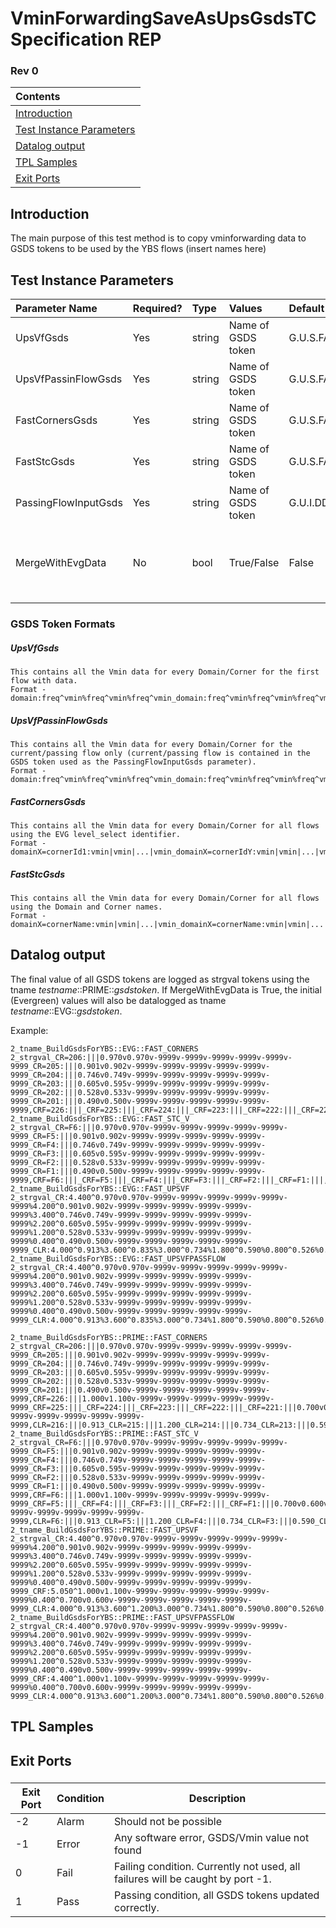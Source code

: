 # VminForwardingSaveAsUpsGsdsTC Specification REP

### Rev 0

| Contents      |  
| :----------- |
| [Introduction](#introduction)      | 
| [Test Instance Parameters](#test-instance-parameters)   | 
| [Datalog output](#datalog-output)   | 
| [TPL Samples](#tpl-samples)   | 
| [Exit Ports](#exit-ports)   | 


##   

## Introduction
The main purpose of this test method is to copy vminforwarding data to GSDS tokens to be used by the YBS flows (insert names here)  

## Test Instance Parameters

| Parameter Name       | Required? | Type | Values | Default Value | Comments |
| :-----------          | :----------- | :----------- | :----------- | :----------- | :----------- | 
| UpsVfGsds            | Yes | string | Name of GSDS token | G.U.S.FAST_UPSVF | * see token format section for details * | 
| UpsVfPassinFlowGsds  | Yes | string | Name of GSDS token | G.U.S.FAST_UPSVFPASSFLOW | * see token format section for details * | 
| FastCornersGsds      | Yes | string | Name of GSDS token | G.U.S.FAST_CORNERS |  * see token format section for details *| 
| FastStcGsds          | Yes | string | Name of GSDS token | G.U.S.FAST_STC_V | * see token format section for details * | 
| PassingFlowInputGsds | Yes | string | Name of GSDS token | G.U.I.DDGVminForwardPassingFlow | * see token format section for details * | 
| MergeWithEvgData     | No  | bool   | True/False | False  | If True, will read G.U.S.FAST_STC_V to get EVG vmin values and merge them with Prime Vmin values | 

### GSDS Token Formats

##### UpsVfGsds
``` 
This contains all the Vmin data for every Domain/Corner for the first flow with data.  
Format - domain:freq^vmin%freq^vmin%freq^vmin_domain:freq^vmin%freq^vmin%freq^vmin
```

##### UpsVfPassinFlowGsds
``` 
This contains all the Vmin data for every Domain/Corner for the current/passing flow only (current/passing flow is contained in the GSDS token used as the PassingFlowInputGsds parameter).  
Format - domain:freq^vmin%freq^vmin%freq^vmin_domain:freq^vmin%freq^vmin%freq^vmin
``` 

##### FastCornersGsds
``` 
This contains all the Vmin data for every Domain/Corner for all flows using the EVG level_select identifier.  
Format - domainX=cornerId1:vmin|vmin|...|vmin_domainX=cornerIdY:vmin|vmin|...|vmin,...,domainZ=cornerId1:vmin|vmin|...|vmin_domainZ=cornerIdY:vmin|vmin|...|vmin

``` 

##### FastStcGsds   
``` 
This contains all the Vmin data for every Domain/Corner for all flows using the Domain and Corner names.  
Format - domainX=cornerName:vmin|vmin|...|vmin_domainX=cornerName:vmin|vmin|...|vmin,...,domainZ=cornerName:vmin|vmin|...|vmin_domainZ=cornerName:vmin|vmin|...|vmin

``` 

## Datalog output

The final value of all GSDS tokens are logged as strgval tokens using the tname *testname*\:\:PRIME\:\:*gsdstoken*.  If MergeWithEvgData is True, the initial (Evergreen) values will also be datalogged as tname *testname*\:\:EVG\:\:*gsdstoken*.

Example:
```
2_tname_BuildGsdsForYBS::EVG::FAST_CORNERS
2_strgval_CR=206:|||0.970v0.970v-9999v-9999v-9999v-9999v-9999v-9999_CR=205:|||0.901v0.902v-9999v-9999v-9999v-9999v-9999v-9999_CR=204:|||0.746v0.749v-9999v-9999v-9999v-9999v-9999v-9999_CR=203:|||0.605v0.595v-9999v-9999v-9999v-9999v-9999v-9999_CR=202:|||0.528v0.533v-9999v-9999v-9999v-9999v-9999v-9999_CR=201:|||0.490v0.500v-9999v-9999v-9999v-9999v-9999v-9999,CRF=226:|||_CRF=225:|||_CRF=224:|||_CRF=223:|||_CRF=222:|||_CRF=221:|||,CLR=216:|||0.913_CLR=215:|||0.835_CLR=214:|||0.734_CLR=213:|||0.590_CLR=212:|||0.526_CLR=211:|||0.500,CRX2=256:|||_CRX2=255:|||_CRX2=254:|||_CRX2=253:|||_CRX2=252:|||_CRX2=251:|||,CRX3=266:|||_CRX3=265:|||_CRX3=264:|||_CRX3=263:|||_CRX3=262:|||_CRX3=261:|||,GTS=305:|||0.877_GTS=304:|||0.773_GTS=303:|||0.680_GTS=302:|||0.600_GTS=301:|||0.540,SAQ=406:|||0.740_SAQ=404:|||0.640_SAQ=401:|||0.560,SAPS=515:|||0.830_SAPS=513:|||0.600_SAPS=511:|||0.530,SAIS=525:|||0.690_SAIS=521:|||0.530,SAF=535:|||0.640_SAF=531:|||0.560,SACD=504:|||0.746_SACD=502:|||0.670_SACD=501:|||0.570,GTSM=325:|||0.880_GTSM=323:|||0.760_GTSM=322:|||0.640_GTSM=321:|||0.530
2_tname_BuildGsdsForYBS::EVG::FAST_STC_V
2_strgval_CR=F6:|||0.970v0.970v-9999v-9999v-9999v-9999v-9999v-9999_CR=F5:|||0.901v0.902v-9999v-9999v-9999v-9999v-9999v-9999_CR=F4:|||0.746v0.749v-9999v-9999v-9999v-9999v-9999v-9999_CR=F3:|||0.605v0.595v-9999v-9999v-9999v-9999v-9999v-9999_CR=F2:|||0.528v0.533v-9999v-9999v-9999v-9999v-9999v-9999_CR=F1:|||0.490v0.500v-9999v-9999v-9999v-9999v-9999v-9999,CRF=F6:|||_CRF=F5:|||_CRF=F4:|||_CRF=F3:|||_CRF=F2:|||_CRF=F1:|||,CLR=F6:|||0.913_CLR=F5:|||0.835_CLR=F4:|||0.734_CLR=F3:|||0.590_CLR=F2:|||0.526_CLR=F1:|||0.500,CRX2=F6:|||_CRX2=F5:|||_CRX2=F4:|||_CRX2=F3:|||_CRX2=F2:|||_CRX2=F1:|||,CRX3=F6:|||_CRX3=F5:|||_CRX3=F4:|||_CRX3=F3:|||_CRX3=F2:|||_CRX3=F1:|||,GTS=F5:|||0.877_GTS=F4:|||0.773_GTS=F3:|||0.680_GTS=F2:|||0.600_GTS=F1:|||0.540,SAQ=F6:|||0.740_SAQ=F4:|||0.640_SAQ=F1:|||0.560,SAPS=F5:|||0.830_SAPS=F3:|||0.600_SAPS=F1:|||0.530,SAIS=F5:|||0.690_SAIS=F1:|||0.530,SAF=F5:|||0.640_SAF=F1:|||0.560,SACD=F4:|||0.746_SACD=F2:|||0.670_SACD=F1:|||0.570,GTSM=F5:|||0.880_GTSM=F3:|||0.760_GTSM=F2:|||0.640_GTSM=F1:|||0.530
2_tname_BuildGsdsForYBS::EVG::FAST_UPSVF
2_strgval_CR:4.400^0.970v0.970v-9999v-9999v-9999v-9999v-9999v-9999%4.200^0.901v0.902v-9999v-9999v-9999v-9999v-9999v-9999%3.400^0.746v0.749v-9999v-9999v-9999v-9999v-9999v-9999%2.200^0.605v0.595v-9999v-9999v-9999v-9999v-9999v-9999%1.200^0.528v0.533v-9999v-9999v-9999v-9999v-9999v-9999%0.400^0.490v0.500v-9999v-9999v-9999v-9999v-9999v-9999_CLR:4.000^0.913%3.600^0.835%3.000^0.734%1.800^0.590%0.800^0.526%0.400^0.500_GTS:1.300^0.877%1.100^0.773%0.900^0.680%0.600^0.600%0.300^0.540_SAQ:2.700^0.740%2.200^0.640%1.100^0.560_SAPS:1.000^0.830%0.400^0.600%0.200^0.530_SAIS:0.533^0.690%0.200^0.530_SAF:0.800^0.640%0.533^0.560_SACD:0.662^0.746%0.562^0.670%0.312^0.570_GTSM:1.100^0.880%0.900^0.760%0.600^0.640%0.300^0.530
2_tname_BuildGsdsForYBS::EVG::FAST_UPSVFPASSFLOW
2_strgval_CR:4.400^0.970v0.970v-9999v-9999v-9999v-9999v-9999v-9999%4.200^0.901v0.902v-9999v-9999v-9999v-9999v-9999v-9999%3.400^0.746v0.749v-9999v-9999v-9999v-9999v-9999v-9999%2.200^0.605v0.595v-9999v-9999v-9999v-9999v-9999v-9999%1.200^0.528v0.533v-9999v-9999v-9999v-9999v-9999v-9999%0.400^0.490v0.500v-9999v-9999v-9999v-9999v-9999v-9999_CLR:4.000^0.913%3.600^0.835%3.000^0.734%1.800^0.590%0.800^0.526%0.400^0.500_GTS:1.300^0.877%1.100^0.773%0.900^0.680%0.600^0.600%0.300^0.540_SAQ:2.700^0.740%2.200^0.640%1.100^0.560_SAPS:1.000^0.830%0.400^0.600%0.200^0.530_SAIS:0.533^0.690%0.200^0.530_SAF:0.800^0.640%0.533^0.560_SACD:0.662^0.746%0.562^0.670%0.312^0.570_GTSM:1.100^0.880%0.900^0.760%0.600^0.640%0.300^0.530

2_tname_BuildGsdsForYBS::PRIME::FAST_CORNERS
2_strgval_CR=206:|||0.970v0.970v-9999v-9999v-9999v-9999v-9999v-9999_CR=205:|||0.901v0.902v-9999v-9999v-9999v-9999v-9999v-9999_CR=204:|||0.746v0.749v-9999v-9999v-9999v-9999v-9999v-9999_CR=203:|||0.605v0.595v-9999v-9999v-9999v-9999v-9999v-9999_CR=202:|||0.528v0.533v-9999v-9999v-9999v-9999v-9999v-9999_CR=201:|||0.490v0.500v-9999v-9999v-9999v-9999v-9999v-9999,CRF=226:|||1.000v1.100v-9999v-9999v-9999v-9999v-9999v-9999_CRF=225:|||_CRF=224:|||_CRF=223:|||_CRF=222:|||_CRF=221:|||0.700v0.600v-9999v-9999v-9999v-9999v-9999v-9999,CLR=216:|||0.913_CLR=215:|||1.200_CLR=214:|||0.734_CLR=213:|||0.590_CLR=212:|||0.526_CLR=211:|||0.500,CRX2=256:|||_CRX2=255:|||_CRX2=254:|||_CRX2=253:|||_CRX2=252:|||_CRX2=251:|||,CRX3=266:|||_CRX3=265:|||_CRX3=264:|||_CRX3=263:|||_CRX3=262:|||_CRX3=261:|||,GTS=305:|||0.877_GTS=304:|||0.773_GTS=303:|||0.680_GTS=302:|||0.600_GTS=301:|||0.540,SAQ=406:|||0.740_SAQ=404:|||0.640_SAQ=401:|||0.560,SAPS=515:|||0.830_SAPS=513:|||0.600_SAPS=511:|||0.530,SAIS=525:|||0.690_SAIS=521:|||0.530,SAF=535:|||0.640_SAF=531:|||0.560,SACD=504:|||0.746_SACD=502:|||0.670_SACD=501:|||0.570,GTSM=325:|||0.880_GTSM=323:|||0.760_GTSM=322:|||0.640_GTSM=321:|||0.530
2_tname_BuildGsdsForYBS::PRIME::FAST_STC_V
2_strgval_CR=F6:|||0.970v0.970v-9999v-9999v-9999v-9999v-9999v-9999_CR=F5:|||0.901v0.902v-9999v-9999v-9999v-9999v-9999v-9999_CR=F4:|||0.746v0.749v-9999v-9999v-9999v-9999v-9999v-9999_CR=F3:|||0.605v0.595v-9999v-9999v-9999v-9999v-9999v-9999_CR=F2:|||0.528v0.533v-9999v-9999v-9999v-9999v-9999v-9999_CR=F1:|||0.490v0.500v-9999v-9999v-9999v-9999v-9999v-9999,CRF=F6:|||1.000v1.100v-9999v-9999v-9999v-9999v-9999v-9999_CRF=F5:|||_CRF=F4:|||_CRF=F3:|||_CRF=F2:|||_CRF=F1:|||0.700v0.600v-9999v-9999v-9999v-9999v-9999v-9999,CLR=F6:|||0.913_CLR=F5:|||1.200_CLR=F4:|||0.734_CLR=F3:|||0.590_CLR=F2:|||0.526_CLR=F1:|||0.500,CRX2=F6:|||_CRX2=F5:|||_CRX2=F4:|||_CRX2=F3:|||_CRX2=F2:|||_CRX2=F1:|||,CRX3=F6:|||_CRX3=F5:|||_CRX3=F4:|||_CRX3=F3:|||_CRX3=F2:|||_CRX3=F1:|||,GTS=F5:|||0.877_GTS=F4:|||0.773_GTS=F3:|||0.680_GTS=F2:|||0.600_GTS=F1:|||0.540,SAQ=F6:|||0.740_SAQ=F4:|||0.640_SAQ=F1:|||0.560,SAPS=F5:|||0.830_SAPS=F3:|||0.600_SAPS=F1:|||0.530,SAIS=F5:|||0.690_SAIS=F1:|||0.530,SAF=F5:|||0.640_SAF=F1:|||0.560,SACD=F4:|||0.746_SACD=F2:|||0.670_SACD=F1:|||0.570,GTSM=F5:|||0.880_GTSM=F3:|||0.760_GTSM=F2:|||0.640_GTSM=F1:|||0.530
2_tname_BuildGsdsForYBS::PRIME::FAST_UPSVF
2_strgval_CR:4.400^0.970v0.970v-9999v-9999v-9999v-9999v-9999v-9999%4.200^0.901v0.902v-9999v-9999v-9999v-9999v-9999v-9999%3.400^0.746v0.749v-9999v-9999v-9999v-9999v-9999v-9999%2.200^0.605v0.595v-9999v-9999v-9999v-9999v-9999v-9999%1.200^0.528v0.533v-9999v-9999v-9999v-9999v-9999v-9999%0.400^0.490v0.500v-9999v-9999v-9999v-9999v-9999v-9999_CRF:5.050^1.000v1.100v-9999v-9999v-9999v-9999v-9999v-9999%0.400^0.700v0.600v-9999v-9999v-9999v-9999v-9999v-9999_CLR:4.000^0.913%3.600^1.200%3.000^0.734%1.800^0.590%0.800^0.526%0.400^0.400_GTS:1.300^0.877%1.100^0.773%0.900^0.680%0.600^0.600%0.300^0.540_SAQ:2.700^0.740%2.200^0.640%1.100^0.560_SAPS:1.000^0.830%0.400^0.600%0.200^0.530_SAIS:0.533^0.690%0.200^0.530_SAF:0.800^0.640%0.533^0.560_SACD:0.662^0.746%0.562^0.670%0.312^0.570_GTSM:1.100^0.880%0.900^0.760%0.600^0.640%0.300^0.530
2_tname_BuildGsdsForYBS::PRIME::FAST_UPSVFPASSFLOW
2_strgval_CR:4.400^0.970v0.970v-9999v-9999v-9999v-9999v-9999v-9999%4.200^0.901v0.902v-9999v-9999v-9999v-9999v-9999v-9999%3.400^0.746v0.749v-9999v-9999v-9999v-9999v-9999v-9999%2.200^0.605v0.595v-9999v-9999v-9999v-9999v-9999v-9999%1.200^0.528v0.533v-9999v-9999v-9999v-9999v-9999v-9999%0.400^0.490v0.500v-9999v-9999v-9999v-9999v-9999v-9999_CRF:4.400^1.000v1.100v-9999v-9999v-9999v-9999v-9999v-9999%0.400^0.700v0.600v-9999v-9999v-9999v-9999v-9999v-9999_CLR:4.000^0.913%3.600^1.200%3.000^0.734%1.800^0.590%0.800^0.526%0.400^0.500_GTS:1.300^0.877%1.100^0.773%0.900^0.680%0.600^0.600%0.300^0.540_SAQ:2.700^0.740%2.200^0.640%1.100^0.560_SAPS:1.000^0.830%0.400^0.600%0.200^0.530_SAIS:0.533^0.690%0.200^0.530_SAF:0.800^0.640%0.533^0.560_SACD:0.662^0.746%0.562^0.670%0.312^0.570_GTSM:1.100^0.880%0.900^0.760%0.600^0.640%0.300^0.530
```

###

## TPL Samples

   
   

###

## Exit Ports

###

| Exit Port       | Condition | Description | 
| -----------          | ----------- | ----------- |  
| -2  | Alarm | Should not be possible |  
| -1  | Error | Any software error, GSDS/Vmin value not found | 
| 0   | Fail  | Failing condition. Currently not used, all failures will be caught by port -1. | 
| 1   | Pass  | Passing condition, all GSDS tokens updated correctly. | 


<br><br><br>

